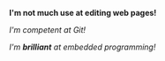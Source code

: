 **I'm not much use at editing web pages!**

_I'm competent at Git!_

_I'm **brilliant** at embedded programming!_
